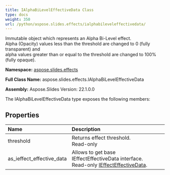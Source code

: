 ```yaml
---
title: IAlphaBiLevelEffectiveData Class
type: docs
weight: 350
url: /python/aspose.slides.effects/ialphabileveleffectivedata/
---
```


Immutable object which represents an Alpha Bi-Level effect.<br/>            Alpha (Opacity) values less than the threshold are changed to 0 (fully transparent) and<br/>            alpha values greater than or equal to the threshold are changed to 100% (fully opaque).

**Namespace:** [aspose.slides.effects](/python/aspose.slides.effects/)

**Full Class Name:** aspose.slides.effects.IAlphaBiLevelEffectiveData

**Assembly:**  Aspose.Slides Version: 22.1.0.0

The IAlphaBiLevelEffectiveData type exposes the following members:
## **Properties**
|**Name**|**Description**|
| :- | :- |
|threshold|Returns effect threshold.<br/>            Read-only|
|as_ieffect_effective_data|Allows to get base IEffectEffectiveData interface.<br/>            Read-only [IEffectEffectiveData](/python/aspose.slides.effects/ieffecteffectivedata/).|
